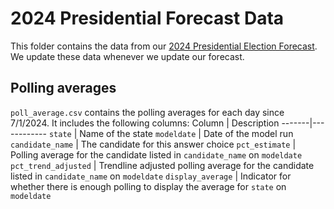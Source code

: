 # 2024 Presidential Forecast Data
This folder contains the data from our [2024 Presidential Election Forecast](https://www.natesilver.net/p/nate-silver-2024-president-election-polls-model). We update these data whenever we update our forecast. 

## Polling averages
`poll_average.csv` contains the polling averages for each day since 7/1/2024. It includes the following columns:
Column | Description
-------|------------
`state` | Name of the state
`modeldate` | Date of the model run 
`candidate_name` | The candidate for this answer choice
`pct_estimate` | Polling average for the candidate listed in `candidate_name` on `modeldate`
`pct_trend_adjusted` | Trendline adjusted polling average for the candidate listed in `candidate_name` on `modeldate`
`display_average` | Indicator for whether there is enough polling to display the average for `state` on `modeldate`
